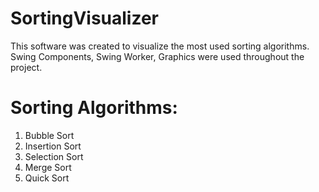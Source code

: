 # SortingVisualizer

This software was created to visualize the most used sorting algorithms. Swing Components, Swing Worker, Graphics were used throughout the project.

# Sorting Algorithms:
1) Bubble Sort
2) Insertion Sort
3) Selection Sort
4) Merge Sort
5) Quick Sort




